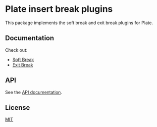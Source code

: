 # Plate insert break plugins

This package implements the soft break and exit break plugins for Plate.

## Documentation

Check out:  
- [Soft Break](https://plate.udecode.io/docs/plugins/soft-break)
- [Exit Break](https://plate.udecode.io/docs/plugins/exit-break)

## API

See the [API documentation](https://plate-api.udecode.io/globals.html). 

## License

[MIT](../../LICENSE)